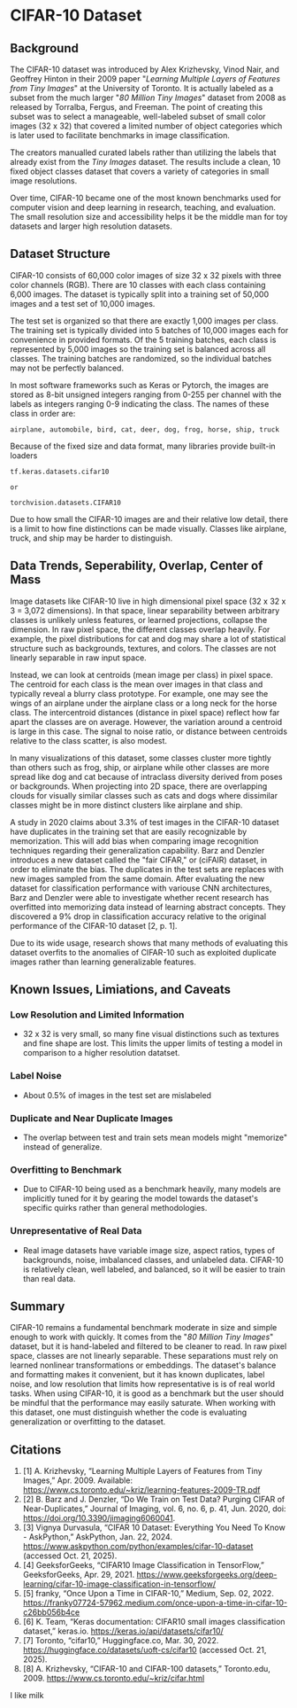 # CIFAR-10 Dataset

## Background

The CIFAR-10 dataset was introduced by Alex Krizhevsky, Vinod Nair, and Geoffrey Hinton in their 2009 paper "_Learning Multiple Layers of Features from Tiny Images_" at the University of Toronto. It is actually labeled as a subset from the much larger "_80 Million Tiny Images_" dataset from 2008 as released by Torralba, Fergus, and Freeman. The point of creating this subset was to select a manageable, well-labeled subset of small color images (32 x 32) that covered a limited number of object categories which is later used to facilitate benchmarks in image classification.

The creators manualled curated labels rather than utilizing the labels that already exist from the _Tiny Images_ dataset. The results include a clean, 10 fixed object classes dataset that covers a variety of categories in small image resolutions. 

Over time, CIFAR-10 became one of the most known benchmarks used for computer vision and deep learning in research, teaching, and evaluation. The small resolution size and accessibility helps it be the middle man for toy datasets and larger high resolution datasets.

## Dataset Structure

CIFAR-10 consists of 60,000 color images of size 32 x 32 pixels with three color channels (RGB). There are 10 classes with each class containing 6,000 images. The dataset is typically split into a training set of 50,000 images and a test set of 10,000 images.

The test set is organized so that there are exactly 1,000 images per class. The training set is typically divided into 5 batches of 10,000 images each for convenience in provided formats. Of the 5 training batches, each class is represented by 5,000 images so the training set is balanced across all classes. The training batches are randomized, so the individual batches may not be perfectly balanced.

In most software frameworks such as Keras or Pytorch, the images are stored as 8-bit unsigned integers ranging from 0-255 per channel with the labels as integers ranging 0-9 indicating the class. The names of these class in order are:
```
airplane, automobile, bird, cat, deer, dog, frog, horse, ship, truck
```

Because of the fixed size and data format, many libraries provide built-in loaders
```
tf.keras.datasets.cifar10

or

torchvision.datasets.CIFAR10
```

Due to how small the CIFAR-10 images are and their relative low detail, there is a limit to how fine distinctions can be made visually. Classes like airplane, truck, and ship may be harder to distinguish.

## Data Trends, Seperability, Overlap, Center of Mass

Image datasets like CIFAR-10 live in high dimensional pixel space (32 x 32 x 3 = 3,072 dimensions). In that space, linear separability between arbitrary classes is unlikely unless features, or learned projections, collapse the dimension. In raw pixel space, the different classes overlap heavily. For example, the pixel distributions for cat and dog may share a lot of statistical structure such as backgrounds, textures, and colors. The classes are not linearly separable in raw input space.

Instead, we can look at centroids (mean image per class) in pixel space. The centroid for each class is the mean over images in that class and typically reveal a blurry class prototype. For example, one may see the wings of an airplane under the airplane class or a long neck for the horse class. The intercentroid distances (distance in pixel space) reflect how far apart the classes are on average. However, the variation around a centroid is large in this case. The signal to noise ratio, or distance between centroids relative to the class scatter, is also modest.

In many visualizations of this dataset, some classes cluster more tightly than others such as frog, ship, or airplane while other classes are more spread like dog and cat because of intraclass diversity derived from poses or backgrounds. When projecting into 2D space, there are overlapping clouds for visually similar classes such as cats and dogs where dissimilar classes might be in more distinct clusters like airplane and ship. 

A study in 2020 claims about 3.3% of test images in the CIFAR-10 dataset have duplicates in the training set that are easily recognizable by memorization. This will add bias when comparing image recognition techniques regarding their generalization capability. Barz and Denzler introduces a new dataset called the "fair CIFAR," or (ciFAIR) dataset, in order to eliminate the bias. The duplicates in the test sets are replaces with new images sampled from the same domain. After evaluating the new dataset for classification performance with variouse CNN architectures, Barz and Denzler were able to investigate whether recent research has overfitted into memorizing data instead of learning abstract concepts. They discovered a 9% drop in classification accuracy relative to the original performance of the CIFAR-10 dataset [2, p. 1].

Due to its wide usage, research shows that many methods of evaluating this dataset overfits to the anomalies of CIFAR-10 such as exploited duplicate images rather than learning generalizable features. 

## Known Issues, Limiations, and Caveats
### Low Resolution and Limited Information 
- 32 x 32 is very small, so many fine visual distinctions such as textures and fine shape are lost. This limits the upper limits of testing a model in comparison to a higher resolution datatset.

### Label Noise
- About 0.5% of images in the test set are mislabeled

### Duplicate and Near Duplicate Images
- The overlap between test and train sets mean models might "memorize" instead of generalize.

### Overfitting to Benchmark
- Due to CIFAR-10 being used as a benchmark heavily, many models are implicitly tuned for it by gearing the model towards the dataset's specific quirks rather than general methodologies.

### Unrepresentative of Real Data
- Real image datasets have variable image size, aspect ratios, types of backgrounds, noise, imbalanced classes, and unlabeled data. CIFAR-10 is relatively clean, well labeled, and balanced, so it will be easier to train than real data.

## Summary
CIFAR-10 remains a fundamental benchmark moderate in size and simple enough to work with quickly. It comes from the "_80 Million Tiny Images_" dataset, but it is hand-labeled and filtered to be cleaner to read. In raw pixel space, classes are not linearly separable. These separations must rely on learned nonlinear transformations or embeddings. The dataset's balance and formatting makes it convenient, but it has known duplicates, label noise, and low resolution that limits how representative is is of real world tasks. When using CIFAR-10, it is good as a benchmark but the user should be mindful that the performance may easily saturate. When working with this dataset, one must distinguish whether the code is evaluating generalization or overfitting to the dataset.

## Citations

1. [1] A. Krizhevsky, “Learning Multiple Layers of Features from Tiny Images,” Apr. 2009. Available: https://www.cs.toronto.edu/~kriz/learning-features-2009-TR.pdf
2. [2] B. Barz and J. Denzler, “Do We Train on Test Data? Purging CIFAR of Near-Duplicates,” Journal of Imaging, vol. 6, no. 6, p. 41, Jun. 2020, doi: https://doi.org/10.3390/jimaging6060041.
3. [3] Vignya Durvasula, “CIFAR 10 Dataset: Everything You Need To Know - AskPython,” AskPython, Jan. 22, 2024. https://www.askpython.com/python/examples/cifar-10-dataset (accessed Oct. 21, 2025).
4. [4] GeeksforGeeks, “CIFAR10 Image Classification in TensorFlow,” GeeksforGeeks, Apr. 29, 2021. https://www.geeksforgeeks.org/deep-learning/cifar-10-image-classification-in-tensorflow/
5. [5] franky, “Once Upon a Time in CIFAR-10,” Medium, Sep. 02, 2022. https://franky07724-57962.medium.com/once-upon-a-time-in-cifar-10-c26bb056b4ce
6. [6] K. Team, “Keras documentation: CIFAR10 small images classification dataset,” keras.io. https://keras.io/api/datasets/cifar10/
7. [7] Toronto, “cifar10,” Huggingface.co, Mar. 30, 2022. https://huggingface.co/datasets/uoft-cs/cifar10 (accessed Oct. 21, 2025).
8. [8] A. Krizhevsky, “CIFAR-10 and CIFAR-100 datasets,” Toronto.edu, 2009. https://www.cs.toronto.edu/~kriz/cifar.html

I like milk
